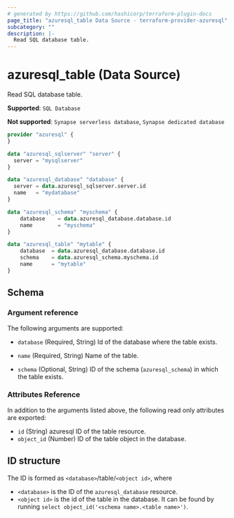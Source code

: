 ```yaml
---
# generated by https://github.com/hashicorp/terraform-plugin-docs
page_title: "azuresql_table Data Source - terraform-provider-azuresql"
subcategory: ""
description: |-
  Read SQL database table.
---
```


# azuresql_table (Data Source)

Read SQL database table.

**Supported**: `SQL Database` 

**Not supported**: `Synapse serverless database`, `Synapse dedicated database`


```terraform
provider "azuresql" {
}

data "azuresql_sqlserver" "server" {
  server = "mysqlserver"
}

data "azuresql_database" "database" {
  server = data.azuresql_sqlserver.server.id
  name   = "mydatabase"
}

data "azuresql_schema" "myschema" {
    database 	= data.azuresql_database.database.id
    name     	= "myschema"
}

data "azuresql_table" "mytable" {
    database  = data.azuresql_database.database.id
    schema    = data.azuresql_schema.myschema.id
    name      = "mytable"
}

```

<!-- schema generated by tfplugindocs -->
## Schema

### Argument reference
The following arguments are supported:

- `database` (Required, String) Id of the database where the table exists.
- `name` (Required, String) Name of the table.

- `schema` (Optional, String) ID of the schema (`azuresql_schema`) in which the table exists.

### Attributes Reference
In addition to the arguments listed above, the following read only attributes are exported:

- `id` (String) azuresql ID of the table resource.
- `object_id` (Number) ID of the table object in the database.

## ID structure

The ID is formed as `<database>`/table/`<object id>`, where
* `<database>` is the ID of the `azuresql_database` resource.
* `<object id>` is the id of the table in the database. It can be found by running `select object_id('<schema name>.<table name>')`.